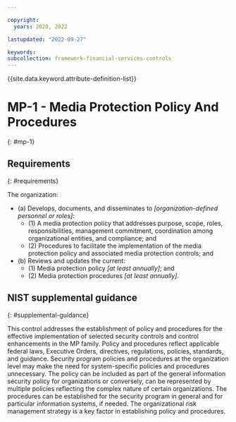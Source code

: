 ```yaml
---

copyright:
  years: 2020, 2022

lastupdated: "2022-09-27"

keywords: 
subcollection: framework-financial-services-controls
---
```


{{site.data.keyword.attribute-definition-list}}

         
# MP-1 - Media Protection Policy And Procedures
{: #mp-1}

## Requirements
{: #requirements}

The organization:

- (a) Develops, documents, and disseminates to _[organization-defined personnel or roles]_:
    - (1) A media protection policy that addresses purpose, scope, roles, responsibilities, management commitment, coordination among organizational entities, and compliance; and
    - (2) Procedures to facilitate the implementation of the media protection policy and associated media protection controls; and
- (b) Reviews and updates the current:
    - (1) Media protection policy _[at least annually]_; and
    - (2) Media protection procedures _[at least annually]_.

## NIST supplemental guidance
{: #supplemental-guidance}

This control addresses the establishment of policy and procedures for the effective implementation of selected security controls and control enhancements in the MP family. Policy and procedures reflect applicable federal laws, Executive Orders, directives, regulations, policies, standards, and guidance. Security program policies and procedures at the organization level may make the need for system-specific policies and procedures unnecessary. The policy can be included as part of the general information security policy for organizations or conversely, can be represented by multiple policies reflecting the complex nature of certain organizations. The procedures can be established for the security program in general and for particular information systems, if needed. The organizational risk management strategy is a key factor in establishing policy and procedures.



